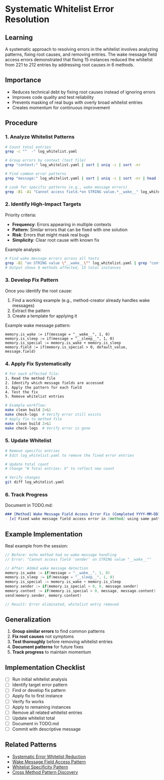 # Systematic Whitelist Error Resolution

## Learning
A systematic approach to resolving errors in the whitelist involves analyzing patterns, fixing root causes, and removing entries. The wake message field access errors demonstrated that fixing 15 instances reduced the whitelist from 221 to 212 entries by addressing root causes in 6 methods.

## Importance
- Reduces technical debt by fixing root causes instead of ignoring errors
- Improves code quality and test reliability
- Prevents masking of real bugs with overly broad whitelist entries
- Creates momentum for continuous improvement

## Procedure

### 1. Analyze Whitelist Patterns
```bash
# Count total entries
grep -c "^  -" log_whitelist.yaml

# Group errors by context (test file)
grep "context:" log_whitelist.yaml | sort | uniq -c | sort -nr

# Find common error patterns
grep "message:" log_whitelist.yaml | sort | uniq -c | sort -nr | head -20

# Look for specific patterns (e.g., wake message errors)
grep -B1 -A1 "Cannot access field.*on STRING value.*__wake__" log_whitelist.yaml
```

### 2. Identify High-Impact Targets
Priority criteria:
- **Frequency**: Errors appearing in multiple contexts
- **Pattern**: Similar errors that can be fixed with one solution
- **Risk**: Errors that might mask real bugs
- **Simplicity**: Clear root cause with known fix

Example analysis:
```bash
# Find wake message errors across all tests
grep -B1 "on STRING value \"__wake__\"" log_whitelist.yaml | grep "context:" | sort | uniq
# Output shows 6 methods affected, 15 total instances
```

### 3. Develop Fix Pattern
Once you identify the root cause:
1. Find a working example (e.g., method-creator already handles wake messages)
2. Extract the pattern
3. Create a template for applying it

Example wake message pattern:
```
memory.is_wake := if(message = "__wake__", 1, 0)
memory.is_sleep := if(message = "__sleep__", 1, 0)
memory.is_special := memory.is_wake + memory.is_sleep
memory.field := if(memory.is_special > 0, default_value, message.field)
```

### 4. Apply Fix Systematically
```bash
# For each affected file:
1. Read the method file
2. Identify which message fields are accessed
3. Apply the pattern for each field
4. Test the fix
5. Remove whitelist entries

# Example workflow:
make clean build 2>&1
make check-logs  # Verify error still exists
# Apply fix to method file
make clean build 2>&1
make check-logs  # Verify error is gone
```

### 5. Update Whitelist
```bash
# Remove specific entries
# Edit log_whitelist.yaml to remove the fixed error entries

# Update total count
# Change "# Total entries: X" to reflect new count

# Verify changes
git diff log_whitelist.yaml
```

### 6. Track Progress
Document in TODO.md:
```markdown
### [Method] Wake Message Field Access Error Fix (Completed YYYY-MM-DD)
- [x] Fixed wake message field access error in [method] using same pattern; removed [N] errors from whitelist ([new total] entries remaining); [X] wake message errors remain to be fixed
```

## Example Implementation

Real example from the session:
```c
// Before: echo method had no wake message handling
// Error: "Cannot access field 'sender' on STRING value "__wake__""

// After: Added wake message detection
memory.is_wake := if(message = "__wake__", 1, 0)
memory.is_sleep := if(message = "__sleep__", 1, 0)
memory.is_special := memory.is_wake + memory.is_sleep
memory.sender := if(memory.is_special > 0, 0, message.sender)
memory.content := if(memory.is_special > 0, message, message.content)
send(memory.sender, memory.content)

// Result: Error eliminated, whitelist entry removed
```

## Generalization
1. **Group similar errors** to find common patterns
2. **Fix root causes** not symptoms
3. **Test thoroughly** before removing whitelist entries
4. **Document patterns** for future fixes
5. **Track progress** to maintain momentum

## Implementation Checklist
- [ ] Run initial whitelist analysis
- [ ] Identify target error pattern
- [ ] Find or develop fix pattern
- [ ] Apply fix to first instance
- [ ] Verify fix works
- [ ] Apply to remaining instances
- [ ] Remove all related whitelist entries
- [ ] Update whitelist total
- [ ] Document in TODO.md
- [ ] Commit with descriptive message

## Related Patterns
- [Systematic Error Whitelist Reduction](systematic-error-whitelist-reduction.md)
- [Wake Message Field Access Pattern](wake-message-field-access-pattern.md)
- [Whitelist Specificity Pattern](whitelist-specificity-pattern.md)
- [Cross Method Pattern Discovery](cross-method-pattern-discovery.md)